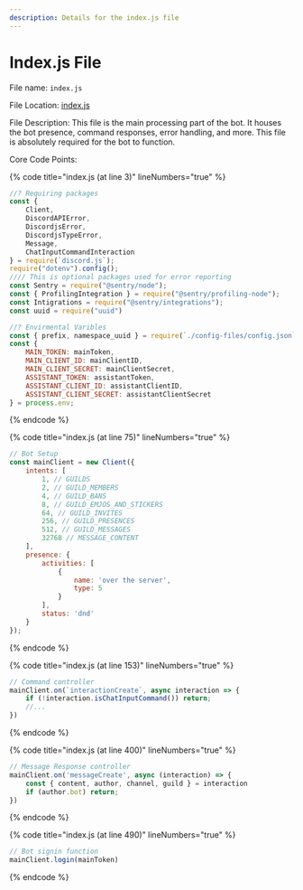 ```yaml
---
description: Details for the index.js file
---
```


# Index.js File

File name: `index.js`

File Location: [index.js](../index.js)

File Description: This file is the main processing part of the bot. It houses the bot presence, command responses, error handling, and more. This file is absolutely required for the bot to function.

Core Code Points:

{% code title="index.js (at line 3)" lineNumbers="true" %}
```javascript
//? Requiring packages
const {
	Client,
	DiscordAPIError,
	DiscordjsError,
	DiscordjsTypeError,
	Message,
	ChatInputCommandInteraction
} = require(`discord.js`);
require("dotenv").config();
//// This is optional packages used for error reporting
const Sentry = require("@sentry/node");
const { ProfilingIntegration } = require("@sentry/profiling-node");
const Intigrations = require("@sentry/integrations");
const uuid = require("uuid")

//? Envirmental Varibles
const { prefix, namespace_uuid } = require(`./config-files/config.json`);
const {
	MAIN_TOKEN: mainToken,
	MAIN_CLIENT_ID: mainClientID,
	MAIN_CLIENT_SECRET: mainClientSecret,
	ASSISTANT_TOKEN: assistantToken,
	ASSISTANT_CLIENT_ID: assistantClientID,
	ASSISTANT_CLIENT_SECRET: assistantClientSecret
} = process.env;
```
{% endcode %}

{% code title="index.js (at line 75)" lineNumbers="true" %}
```javascript
// Bot Setup
const mainClient = new Client({
	intents: [
		1, // GUILDS
		2, // GUILD_MEMBERS
		4, // GUILD_BANS
		8, // GUILD_EMJOS_AND_STICKERS
		64, // GUILD_INVITES
		256, // GUILD_PRESENCES
		512, // GUILD_MESSAGES
		32768 // MESSAGE_CONTENT
	],
	presence: {
		activities: [
			{
				name: 'over the server',
				type: 5
			}
		],
		status: 'dnd'
	}
});
```
{% endcode %}

{% code title="index.js (at line 153)" lineNumbers="true" %}
```javascript
// Command controller
mainClient.on(`interactionCreate`, async interaction => {
	if (!interaction.isChatInputCommand()) return;
	//...
})
```
{% endcode %}

{% code title="index.js (at line 400)" lineNumbers="true" %}
```javascript
// Message Response controller
mainClient.on('messageCreate', async (interaction) => {
	const { content, author, channel, guild } = interaction
	if (author.bot) return;
})
```
{% endcode %}

{% code title="index.js (at line 490)" lineNumbers="true" %}
```javascript
// Bot signin function
mainClient.login(mainToken)
```
{% endcode %}
